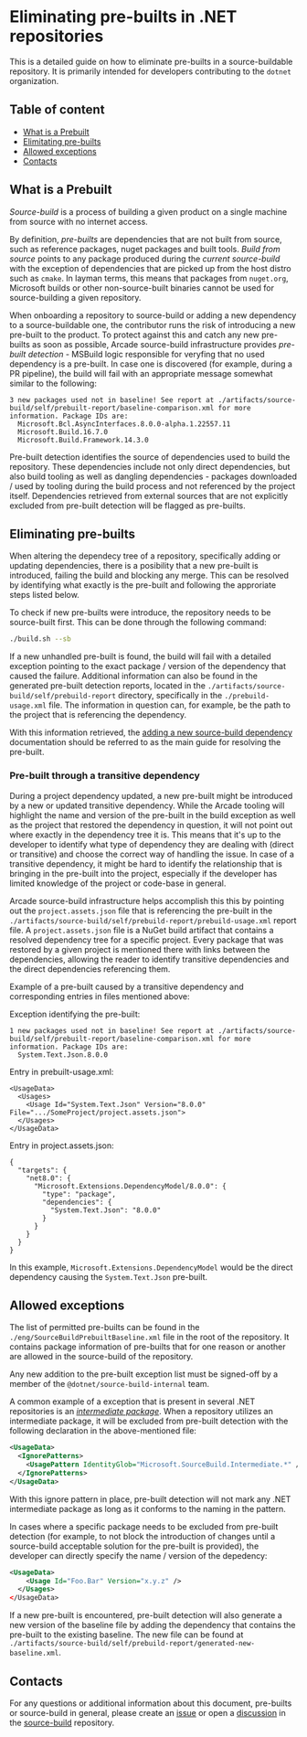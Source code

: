 # Eliminating pre-builts in .NET repositories

This is a detailed guide on how to eliminate pre-builts in a source-buildable repository.
It is primarily intended for developers contributing to the `dotnet` organization.

## Table of content

- [What is a Prebuilt](#what-is-a-prebuilt)
- [Elimitating pre-builts](#eliminating-pre-builts)
- [Allowed exceptions](#allowed-exceptions)
- [Contacts](#contacts)

## What is a Prebuilt

_Source-build_ is a process of building a given product on a single machine from source with no internet access.

By definition, _pre-builts_ are dependencies that are not built from source, such as reference packages, nuget packages and built tools. _Build from source_ points to any package produced during the _current source-build_ with the exception of dependencies that are picked up from the host distro such as `cmake`.
In layman terms, this means that packages from `nuget.org`, Microsoft builds or other non-source-built binaries cannot be used for source-building a given repository.

When onboarding a repository to source-build or adding a new dependency to a source-buildable one, the contributor runs the risk of introducing a new pre-built to the product.
To protect against this and catch any new pre-builts as soon as possible, Arcade source-build infrastructure provides _pre-built detection_ - MSBuild logic responsible for veryfing that no used dependency is a pre-built. In case one is discovered (for example, during a PR pipeline), the build will fail with an appropriate message somewhat similar to the following:

```text
3 new packages used not in baseline! See report at ./artifacts/source-build/self/prebuilt-report/baseline-comparison.xml for more information. Package IDs are:
  Microsoft.Bcl.AsyncInterfaces.8.0.0-alpha.1.22557.11  
  Microsoft.Build.16.7.0
  Microsoft.Build.Framework.14.3.0
```

Pre-built detection identifies the source of dependencies used to build the repository.
These dependencies include not only direct dependencies, but also build tooling as well as dangling dependencies - packages downloaded / used by tooling during the build process and not referenced by the project itself.
Dependencies retrieved from external sources that are not explicitly excluded from pre-built detection will be flagged as pre-builts.

## Eliminating pre-builts

When altering the dependecy tree of a repository, specifically adding or updating dependencies, there is a posibility that a new pre-built is introduced, failing the build and blocking any merge.
This can be resolved by identifying what exactly is the pre-built and following the approriate steps listed below.

To check if new pre-builts were introduce, the repository needs to be source-built first. This can be done through the following command:

```sh
./build.sh --sb
```

If a new unhandled pre-built is found, the build will fail with a detailed exception pointing to the exact package / version of the dependency that caused the failure.
Additional information can also be found in the generated pre-built detection reports, located in the `./artifacts/source-build/self/prebuild-report` directory, specifically in the `./prebuild-usage.xml` file. The information in question can, for example, be the path to the project that is referencing the dependency.

With this information retrieved, the [adding a new source-build dependency](https://github.com/dotnet/source-build/blob/main/Documentation/sourcebuild-in-repos/new-dependencies.md#adding-dependencies) documentation should be referred to as the main guide for resolving the pre-built.

### Pre-built through a transitive dependency

During a project dependency updated, a new pre-built might be introduced by a new or updated transitive dependency. While the Arcade tooling will highlight the name and version of the pre-built in the build exception as well as the project that restored the dependency in question, it will not point out where exactly in the dependency tree it is. This means that it's up to the developer to identify what type of dependency they are dealing with (direct or transitive) and choose the correct way of handling the issue. In case of a transitive dependency, it might be hard to identify the relationship that is bringing in the pre-built into the project, especially if the developer has limited knowledge of the project or code-base in general.

Arcade source-build infrastructure helps accomplish this this by pointing out the `project.assets.json` file that is referencing the pre-built in the `./artifacts/source-build/self/prebuild-report/prebuild-usage.xml` report file. A `project.assets.json` file is a NuGet build artifact that contains a resolved dependency tree for a specific project. Every package that was restored by a given project is mentioned there with links between the dependencies, allowing the reader to identify transitive dependencies and the direct dependencies referencing them.

Example of a pre-built caused by a transitive dependency and corresponding entries in files mentioned above:

Exception identifying the pre-built:
```
1 new packages used not in baseline! See report at ./artifacts/source-build/self/prebuilt-report/baseline-comparison.xml for more information. Package IDs are:
  System.Text.Json.8.0.0
```

Entry in prebuilt-usage.xml:
```
<UsageData>
  <Usages>
    <Usage Id="System.Text.Json" Version="8.0.0" File=".../SomeProject/project.assets.json">
  </Usages>
</UsageData>
```

Entry in project.assets.json:
```
{ 
  "targets": {
    "net8.0": {
      "Microsoft.Extensions.DependencyModel/8.0.0": {
        "type": "package",
        "dependencies": {
          "System.Text.Json": "8.0.0"
        }
      }
    }
  }
}
```

In this example, `Microsoft.Extensions.DependencyModel` would be the direct dependency causing the `System.Text.Json` pre-built.

## Allowed exceptions

The list of permitted pre-builts can be found in the `./eng/SourceBuildPrebuiltBaseline.xml` file in the root of the repository. It contains package information of pre-builts that for one reason or another are allowed in the source-build of the repository.

Any new addition to the pre-built exception list must be signed-off by a member of the `@dotnet/source-build-internal` team.

A common example of a exception that is present in several .NET repositories is an [_intermediate package_](https://github.com/dotnet/source-build/blob/main/Documentation/planning/arcade-powered-source-build/intermediate-nupkg.md).
When a repository utilizes an intermediate package, it will be excluded from pre-built detection with the following declaration in the above-mentioned file:

```xml
<UsageData>
  <IgnorePatterns>
    <UsagePattern IdentityGlob="Microsoft.SourceBuild.Intermediate.*" />
  </IgnorePatterns>
</UsageData>
```

With this ignore pattern in place, pre-built detection will not mark any .NET intermediate package as long as it conforms to the naming in the pattern.

In cases where a specific package needs to be excluded from pre-built detection (for example, to not block the introduction of changes until a source-build acceptable solution for the pre-built is provided), the developer can directly specify the name / version of the depedency:

```xml
<UsageData>
    <Usage Id="Foo.Bar" Version="x.y.z" />
  </Usages>
</UsageData>
```

If a new pre-built is encountered, pre-built detection will also generate a new version of the baseline file by adding the dependency that contains the pre-built to the existing baseline.
The new file can be found at `./artifacts/source-build/self/prebuild-report/generated-new-baseline.xml`.

## Contacts

For any questions or additional information about this document, pre-builts or source-build in general, please create an [issue](https://github.com/dotnet/source-build/issues) or open a [discussion](https://github.com/dotnet/source-build/discussions) in the [source-build](https://github.com/dotnet/source-build) repository.
